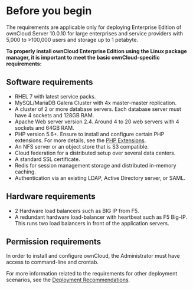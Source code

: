 # Before you begin 

The requirements are applicable only for deploying Enterprise Edition of ownCloud Server 10.0.10 for large enterprises and service providers with 5,000 to >100,000 users and storage up to 1 petabyte.


**To properly install ownCloud Enterprise Edition using the Linux package manager, it is important to meet the basic ownCloud-specific requirements:**

## Software requirements

* RHEL 7 with latest service packs.
* MySQL/MariaDB Galera Cluster with 4x master-master replication.
* A cluster of 2 or more database servers. Each database server must have 4 sockets and 128GB RAM.
* Apache Web server version 2.4. Around 4 to 20 web servers with 4 sockets and 64GB RAM.  
* PHP version 5.6+. Ensure to install and configure certain PHP extensions. For more details, see the [PHP Extensions](https://doc.owncloud.org/server/10.0/admin_manual/installation/source_installation.html#php-extensions). 
* An NFS server or an object store that is S3 compatible.
* Cloud federation for a distributed setup over several data centers.
* A standard SSL certificate. 
* Redis for session management storage and distributed in-memory caching. 
* Authentication via an existing LDAP, Active Directory server, or SAML.

## Hardware requirements

* 2 Hardware load balancers such as BIG IP from F5.
* A redundant hardware load-balancer with heartbeat such as F5 Big-IP. This runs two load balancers in front of the application servers.

## Permission requirements

In order to install and configure ownCloud, the Administrator must have access to command-line and crontab.

For more information related to the requirements for other deployment scenarios, see the [Deployment Recommendations](https://doc.owncloud.org/server/10.0/admin_manual/installation/deployment_recommendations.html#scenario-3-large-enterprises-and-service-providers).
